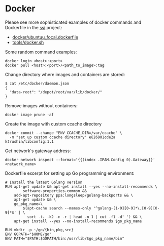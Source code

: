 # Docker

Please see more sophisticated examples of docker commands and Dockerfile
in the [ssi](https://github.com/ktrushin/ssi) project:
* [docker/ubuntuu_focal.dockerfile](https://github.com/ktrushin/ssi/blob/master/docker/ubuntu_focal.dockerfile)
* [tools/docker.sh](https://github.com/ktrushin/ssi/blob/master/tools/docker.sh)

Some random command examples:
```shell
docker login <host>:<port>
docker pull <host>:<port>/<path_to_image>:tag
```

Change directory where images and containers are stored:
```shell
$ cat /etc/docker/daemon.json
{
  "data-root": "/depot/root/var/lib/docker/"
}
```

Remove images without containers:
```shell
docker image prune -af
```

Create the image with custom ccache directory
```shell
docker commit --change "ENV CCACHE_DIR=/var/ccache" \
  -m "set up custom ccache directory" e826901cde2a ktrushin/libconfig:1.1
```

Get network's gateway address:
```shell
docker network inspect --format='{{(index .IPAM.Config 0).Gateway}}' <network_name>
```

Dockerfile excerpt for setting up Go programming environment:
```
# Install the latest Golang version
RUN apt-get update && apt-get install --yes --no-install-recommends \
        software-properties-common &&
    add-apt-repository ppa:longsleep/golang-backports && \
    apt-get update && \
    go_pkg_name=\
        $(apt-cache search --names-only '^golang-[1-9][0-9]*\.[0-9][0-9]*$' | \
          sort -t. -k2 -n -r | head -n 1 | cut -f1 -d' ') && \
    apt-get install --yes --no-install-recommends $go_pkg_name

RUN mkdir -p ~/go/{bin,pkg,src}
ENV GOPATH="$HOME/go"
ENV PATH="$PATH:$GOPATH/bin:/usr/lib/$go_pkg_name/bin"
```
